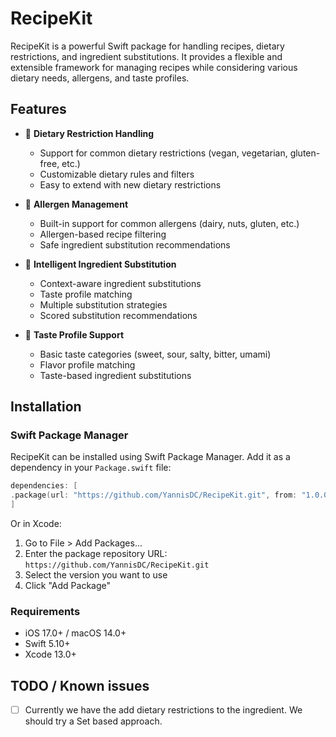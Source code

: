 # RecipeKit

RecipeKit is a powerful Swift package for handling recipes, dietary restrictions, and ingredient substitutions. It provides a flexible and extensible framework for managing recipes while considering various dietary needs, allergens, and taste profiles.

## Features

- 🥗 **Dietary Restriction Handling**

  - Support for common dietary restrictions (vegan, vegetarian, gluten-free, etc.)
  - Customizable dietary rules and filters
  - Easy to extend with new dietary restrictions

- 🚫 **Allergen Management**

  - Built-in support for common allergens (dairy, nuts, gluten, etc.)
  - Allergen-based recipe filtering
  - Safe ingredient substitution recommendations

- 🔄 **Intelligent Ingredient Substitution**

  - Context-aware ingredient substitutions
  - Taste profile matching
  - Multiple substitution strategies
  - Scored substitution recommendations

- 👅 **Taste Profile Support**
  - Basic taste categories (sweet, sour, salty, bitter, umami)
  - Flavor profile matching
  - Taste-based ingredient substitutions

## Installation

### Swift Package Manager

RecipeKit can be installed using Swift Package Manager. Add it as a dependency in your `Package.swift` file:

```swift
dependencies: [
.package(url: "https://github.com/YannisDC/RecipeKit.git", from: "1.0.0")
]
```

Or in Xcode:

1. Go to File > Add Packages...
2. Enter the package repository URL: `https://github.com/YannisDC/RecipeKit.git`
3. Select the version you want to use
4. Click "Add Package"

### Requirements

- iOS 17.0+ / macOS 14.0+
- Swift 5.10+
- Xcode 13.0+

## TODO / Known issues

- [ ] Currently we have the add dietary restrictions to the ingredient. We should try a Set based approach.
